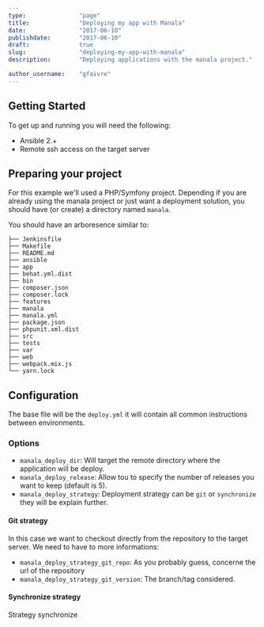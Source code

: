 ```yaml
---
type:               "page"
title:              "Deploying my app with Manala"
date:               "2017-06-10"
publishdate:        "2017-06-10"
draft:              true
slug:               "deploying-my-app-with-manala"
description:        "Deploying applications with the manala project."

author_username:    "gfaivre"
---
```


## Getting Started

To get up and running you will need the following:

- Ansible 2.+
- Remote ssh access on the target server

## Preparing your project

For this example we'll used a PHP/Symfony project.
Depending if you are already using the manala project or just want a deployment solution, you should have (or create) a directory named `manala`.

You should have an arboresence similar to:

```
├── Jenkinsfile
├── Makefile
├── README.md
├── ansible
├── app
├── behat.yml.dist
├── bin
├── composer.json
├── composer.lock
├── features
├── manala
├── manala.yml
├── package.json
├── phpunit.xml.dist
├── src
├── tests
├── var
├── web
├── webpack.mix.js
└── yarn.lock
```

## Configuration

The base file will be the `deploy.yml` it will contain all common instructions between environments.

### Options

- `manala_deploy_dir`: Will target the remote directory where the application will be deploy.
- `manala_deploy_release`: Allow tou to specify the number of releases you want to keep (default is 5).
- `manala_deploy_strategy`: Deployment strategy can be `git` or `synchronize` they will be explain further.

#### Git strategy

In this case we want to checkout directly from the repository to the target server. We need to have to more informations:

- `manala_deploy_strategy_git_repo`: As you probably guess, concerne the url of the repository
- `manala_deploy_strategy_git_version`: The branch/tag considered.

#### Synchronize strategy

Strategy synchronize
